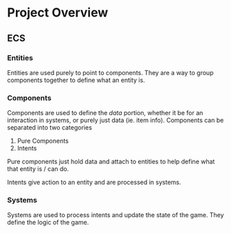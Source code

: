 # Project Overview

## ECS

### Entities

Entities are used purely to point to components. They are a way to group components together to define what an entity is.

### Components

Components are used to define the _data_ portion, whether it be for an interaction in systems, or purely just data (ie. item info).
Components can be separated into two categories

1. Pure Components
1. Intents

Pure components just hold data and attach to entities to help define what that entity is / can do.

Intents give action to an entity and are processed in systems.

### Systems

Systems are used to process intents and update the state of the game. They define the logic of the game.
